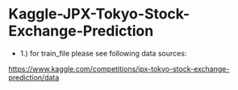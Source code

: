 # Kaggle-JPX-Tokyo-Stock-Exchange-Prediction

- 1.) for train_file please see following data sources:

https://www.kaggle.com/competitions/jpx-tokyo-stock-exchange-prediction/data
